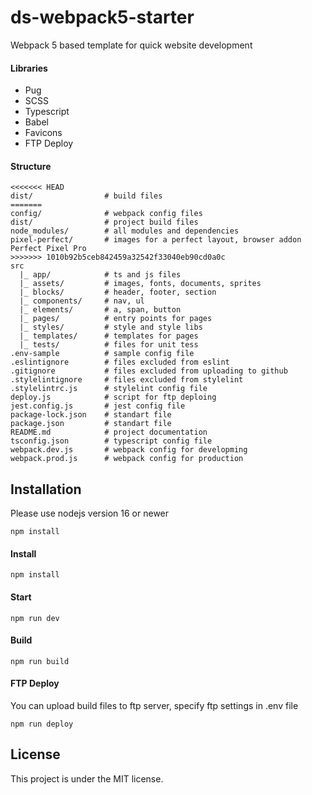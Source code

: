 # ds-webpack5-starter

Webpack 5 based template for quick website development 

#### Libraries

- Pug
- SCSS
- Typescript
- Babel
- Favicons
- FTP Deploy

#### Structure

```
<<<<<<< HEAD
dist/                # build files
=======
config/              # webpack config files
dist/                # project build files
node_modules/        # all modules and dependencies
pixel-perfect/       # images for a perfect layout, browser addon Perfect Pixel Pro
>>>>>>> 1010b92b5ceb842459a32542f33040eb90cd0a0c
src
  |_ app/            # ts and js files
  |_ assets/         # images, fonts, documents, sprites
  |_ blocks/         # header, footer, section
  |_ components/     # nav, ul
  |_ elements/       # a, span, button
  |_ pages/          # entry points for pages
  |_ styles/         # style and style libs
  |_ templates/      # templates for pages
  |_ tests/          # files for unit tess
.env-sample          # sample config file
.eslintignore        # files excluded from eslint
.gitignore           # files excluded from uploading to github
.stylelintignore     # files excluded from stylelint
.stylelintrc.js      # stylelint config file
deploy.js            # script for ftp deploing
jest.config.js       # jest config file
package-lock.json    # standart file
package.json         # standart file
README.md            # project documentation
tsconfig.json        # typescript config file
webpack.dev.js       # webpack config for developming
webpack.prod.js      # webpack config for production
```

## Installation
Please use nodejs version 16 or newer

```
npm install
```


#### Install

```
npm install
```

#### Start

```
npm run dev
```

#### Build

```
npm run build
```

#### FTP Deploy

You can upload build files to ftp server, specify ftp settings in .env file

```
npm run deploy
```

## License

This project is under the MIT license.
